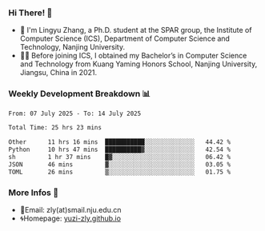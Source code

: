 ### Hi There! 👋 
- 🐳 I'm Lingyu Zhang, a Ph.D. student at the SPAR group, the Institute of Computer Science (ICS), Department of Computer Science and Technology, Nanjing University.
- 🧑‍🎓 Before joining ICS, I obtained my Bachelor’s in Computer Science and Technology from Kuang Yaming Honors School, Nanjing University, Jiangsu, China in 2021.

### Weekly Development Breakdown :bar_chart:

<!--START_SECTION:waka-->

```txt
From: 07 July 2025 - To: 14 July 2025

Total Time: 25 hrs 23 mins

Other      11 hrs 16 mins  ███████████░░░░░░░░░░░░░░   44.42 %
Python     10 hrs 47 mins  ██████████▓░░░░░░░░░░░░░░   42.54 %
sh         1 hr 37 mins    █▓░░░░░░░░░░░░░░░░░░░░░░░   06.42 %
JSON       46 mins         ▓░░░░░░░░░░░░░░░░░░░░░░░░   03.05 %
TOML       26 mins         ▒░░░░░░░░░░░░░░░░░░░░░░░░   01.75 %
```

<!--END_SECTION:waka-->

<!--
### Github Contributions :octocat:

![](https://raw.githubusercontent.com/yuzi-zly/yuzi-zly/output/github-contribution-grid-snake.svg)              
-->

### More Infos 📖

- 📧Email: zly(at)smail.nju.edu.cn
- 🌀Homepage: [yuzi-zly.github.io](https://yuzi-zly.github.io/)

